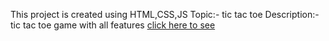 This project is created using HTML,CSS,JS
Topic:- tic tac toe
Description:- tic tac toe game with all features
[click here to see]() 